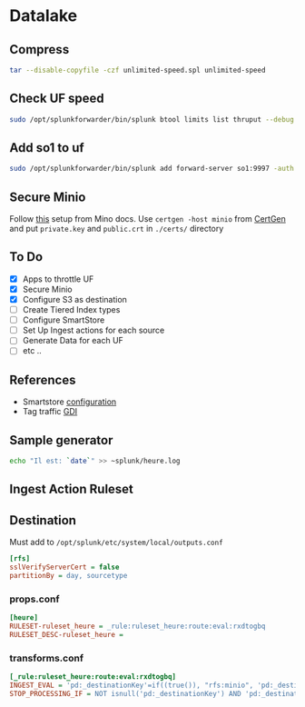 # Datalake

## Compress

```bash
tar --disable-copyfile -czf unlimited-speed.spl unlimited-speed
```

## Check UF speed

```bash
sudo /opt/splunkforwarder/bin/splunk btool limits list thruput --debug
```

## Add so1 to uf

```bash
sudo /opt/splunkforwarder/bin/splunk add forward-server so1:9997 -auth admin:Password$
```

## Secure Minio

Follow [this](https://min.io/docs/minio/linux/operations/network-encryption.html) setup from Mino docs.
Use `certgen -host minio` from [CertGen](https://github.com/minio/certgen#install)
and put `private.key` and `public.crt` in `./certs/` directory

## To Do

- [x] Apps to throttle UF
- [x] Secure Minio
- [x] Configure S3 as destination
- [ ] Create Tiered Index types
- [ ] Configure SmartStore
- [ ] Set Up Ingest actions for each source
- [ ] Generate Data for each UF
- [ ] etc ..

## References

- Smartstore [configuration](https://blog.arcusdata.io/minio-and-splunk)
- Tag traffic [GDI](https://community.splunk.com/t5/Getting-Data-In/Universal-Forwarder-Tag-or-add-identifier-to-data-to-distinguish/m-p/475448)

## Sample generator

```bash
echo "Il est: `date`" >> ~splunk/heure.log
```

## Ingest Action Ruleset

## Destination

Must add to `/opt/splunk/etc/system/local/outputs.conf`

```ini
[rfs]
sslVerifyServerCert = false
partitionBy = day, sourcetype

```

### props.conf

```ini
[heure]
RULESET-ruleset_heure = _rule:ruleset_heure:route:eval:rxdtogbq
RULESET_DESC-ruleset_heure =
```

### transforms.conf

```ini
[_rule:ruleset_heure:route:eval:rxdtogbq]
INGEST_EVAL = 'pd:_destinationKey'=if((true()), "rfs:minio", 'pd:_destinationKey')
STOP_PROCESSING_IF = NOT isnull('pd:_destinationKey') AND 'pd:_destinationKey' != "" AND (isnull('pd:_doRouteClone') OR 'pd:_doRouteClone' == "")
```
